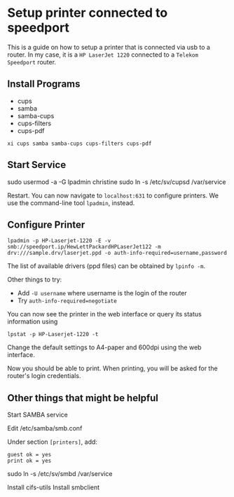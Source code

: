 # Setup printer connected to speedport

This is a guide on how to setup a printer that is connected via usb to a router. In my case, it is a `HP LaserJet 1220` connected to a `Telekom Speedport` router.

## Install Programs

* cups
* samba
* samba-cups
* cups-filters
* cups-pdf

```
xi cups samba samba-cups cups-filters cups-pdf
```


## Start Service

sudo usermod -a -G lpadmin christine
sudo ln -s /etc/sv/cupsd /var/service

Restart. You can now navigate to `localhost:631` to configure printers. We use the command-line tool `lpadmin`, instead.


## Configure Printer

```
lpadmin -p HP-Laserjet-1220 -E -v smb://speedport.ip/HewLettPackardHPLaserJet122 -m drv:///sample.drv/laserjet.ppd -o auth-info-required=username,password
```

The list of available drivers (ppd files) can be obtained by `lpinfo -m`.

Other things to try:

* Add `-U username` where username is the login of the router
* Try `auth-info-required=negotiate`

You can now see the printer in the web interface or query its status information using

```
lpstat -p HP-Laserjet-1220 -t
```

Change the default settings to A4-paper and 600dpi using the web interface.

Now you should be able to print. When printing, you will be asked for the router's login credentials.


## Other things that might be helpful

Start SAMBA service

Edit /etc/samba/smb.conf

Under section `[printers]`, add:

```
guest ok = yes
print ok = yes
```

sudo ln -s /etc/sv/smbd /var/service

Install cifs-utils
Install smbclient
